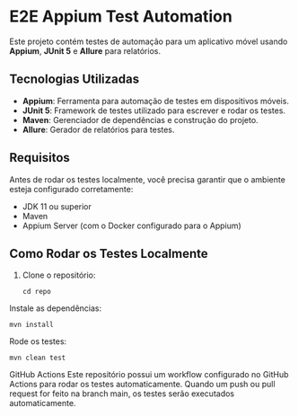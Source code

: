# E2E Appium Test Automation

Este projeto contém testes de automação para um aplicativo móvel usando **Appium**, **JUnit 5** e **Allure** para relatórios.

## Tecnologias Utilizadas

- **Appium**: Ferramenta para automação de testes em dispositivos móveis.
- **JUnit 5**: Framework de testes utilizado para escrever e rodar os testes.
- **Maven**: Gerenciador de dependências e construção do projeto.
- **Allure**: Gerador de relatórios para testes.

## Requisitos

Antes de rodar os testes localmente, você precisa garantir que o ambiente esteja configurado corretamente:

- JDK 11 ou superior
- Maven
- Appium Server (com o Docker configurado para o Appium)

## Como Rodar os Testes Localmente

1. Clone o repositório:

   ```git clone https://github.com/usuario/repo.git
   cd repo

Instale as dependências:

`mvn install`

Rode os testes:

`mvn clean test`

GitHub Actions
Este repositório possui um workflow configurado no GitHub Actions para rodar os testes automaticamente. Quando um push ou pull request for feito na branch main, os testes serão executados automaticamente.


